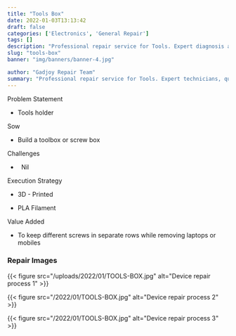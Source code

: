 ```yaml
---
title: "Tools Box"
date: 2022-01-03T13:13:42
draft: false
categories: ['Electronics', 'General Repair']
tags: []
description: "Professional repair service for Tools. Expert diagnosis and quality repairs in Bangalore."
slug: "tools-box"
banner: "img/banners/banner-4.jpg"

author: "Gadjoy Repair Team"
summary: "Professional repair service for Tools. Expert technicians, quality parts, warranty included."
---
```


Problem Statement 

- Tools holder

Sow

- Build a toolbox or screw box

Challenges

- &nbsp; Nil

Execution Strategy 

- 3D - Printed 

- PLA Filament

Value Added 

- To keep different screws in separate rows while removing laptops or mobiles

### Repair Images

{{< figure src="/uploads/2022/01/TOOLS-BOX.jpg" alt="Device repair process 1" >}}

{{< figure src="/2022/01/TOOLS-BOX.jpg" alt="Device repair process 2" >}}

{{< figure src="/2022/01/TOOLS-BOX.jpg" alt="Device repair process 3" >}}

